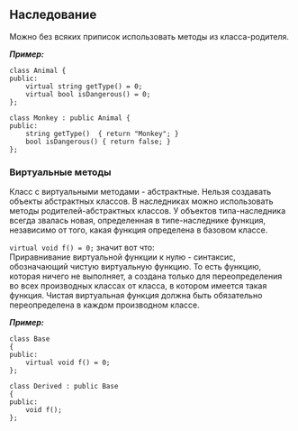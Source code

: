 ## Наследование


Можно без всяких приписок использовать методы из класса-родителя.

***Пример:***
```
class Animal {
public:
    virtual string getType() = 0;
    virtual bool isDangerous() = 0;
};

class Monkey : public Animal {
public:
    string getType()  { return "Monkey"; }
    bool isDangerous() { return false; }
};
```




### Виртуальные методы

Класс с виртуальными методами - абстрактные. Нельзя создавать объекты
абстрактных классов. В наследниках можно использовать методы 
родителей-абстрактных классов. У объектов типа-наследника всегда 
звалась новая, определенная в типе-наследнике функция, независимо от того, 
какая функция определена в базовом классе.

`virtual void f() = 0;` значит вот что:   
Приравнивание виртуальной функции к нулю - синтаксис, обозначающий чистую 
виртуальную функцию. То есть функцию, которая ничего не выполняет, а создана
только для переопределения во всех производных классах от класса, в котором 
имеется такая функция. Чистая виртуальная функция должна быть обязательно 
переопределена в каждом производном классе.


***Пример:***
```
class Base
{
public:
    virtual void f() = 0;
};

class Derived : public Base
{
public:
    void f();
};
```
